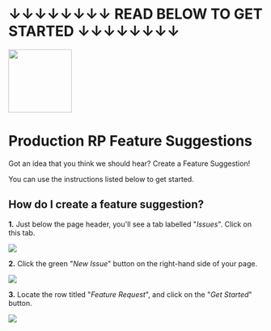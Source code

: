 # ↓↓↓↓↓↓↓↓ READ BELOW TO GET STARTED ↓↓↓↓↓↓↓↓
<img src="https://www.productionrp.net/assets/img/Logo_Mini.png" width="125">

# Production RP Feature Suggestions

Got an idea that you think we should hear? Create a Feature Suggestion!

You can use the instructions listed below to get started.

## How do I create a feature suggestion?

**1.** Just below the page header, you'll see a tab labelled "*Issues*". Click on this tab.

<img src="https://i.imgur.com/A2EsfVH.png">

**2.** Click the green "*New Issue*" button on the right-hand side of your page.

<img src="https://i.imgur.com/7CX4RhR.png">

**3.** Locate the row titled "*Feature Request*", and click on the "*Get Started*" button.

<img src="https://i.imgur.com/J63QTRf.png">
